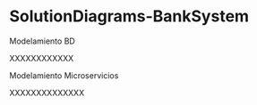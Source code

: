 # SolutionDiagrams-BankSystem

Modelamiento BD

XXXXXXXXXXXX

Modelamiento Microservicios

XXXXXXXXXXXXXX

